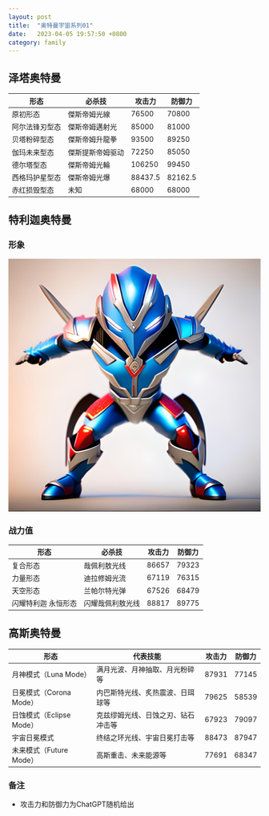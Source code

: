 ```yaml
---
layout: post
title:  "奥特曼宇宙系列01"
date:   2023-04-05 19:57:50 +0800
category: family
---
```


## 泽塔奥特曼

| 形态 | 必杀技 | 攻击力 | 防御力 |
| --- | --- | --- | --- |
| 原初形态 | 傑斯帝姆光線 | 76500 | 70800 |
| 阿尔法锋刃型态 | 傑斯帝姆邁射光 | 85000 | 81000 |
| 贝塔粉碎型态 | 傑斯帝姆升龍拳 | 93500 | 89250 |
| 伽玛未来型态 | 傑斯提斯帝姆驱动 | 72250 | 85050 |
| 德尔塔型态 | 傑斯帝姆光輪 | 106250 | 99450 |
| 西格玛护星型态 | 傑斯帝姆光爆 | 88437.5 | 82162.5 |
| 赤红损毁型态 | 未知 | 68000 | 68000 |


## 特利迦奥特曼

### 形象

![Ultraman Trigger](/assets/doc_img/20230405-ultraman-trigger.jpeg)

### 战力值

| 形态 | 必杀技 | 攻击力   | 防御力   |
| ------ | ------ |-------|-------|
| 复合形态 | 哉佩利敖光线 | 86657 | 79323 |
| 力量形态 | 迪拉修姆光流 | 67119 | 76315 |
| 天空形态 | 兰帕尔特光弹 | 67526 | 68479 |
| 闪耀特利迦 永恒形态 | 闪耀哉佩利敖光线 | 88817 | 89775 |


## 高斯奥特曼

| 形态                         | 代表技能                                    | 攻击力   | 防御力   |
| ---------------------------- | ------------------------------------------- |-------|-------|
| 月神模式（Luna Mode）       | 满月光波、月神抽取、月光粉碎等          | 87931 | 77145 |
| 日冕模式（Corona Mode）      | 内巴斯特光线、炙热震波、日珥球等       | 79625 | 58539 |
| 日蚀模式（Eclipse Mode）     | 克兹缪姆光线、日蚀之刃、钻石冲击等 | 67923 | 79097 |
| 宇宙日冕模式                | 终结之环光线、宇宙日冕打击等            | 88473 | 87947 |
| 未来模式（Future Mode）     | 高斯重击、未来能源等                    | 77691 | 68347 |


### 备注

- 攻击力和防御力为ChatGPT随机给出